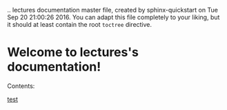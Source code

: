 .. lectures documentation master file, created by
   sphinx-quickstart on Tue Sep 20 21:00:26 2016.
   You can adapt this file completely to your liking, but it should at least
   contain the root `toctree` directive.

Welcome to lectures's documentation!
====================================

Contents:

[test](test.md)
